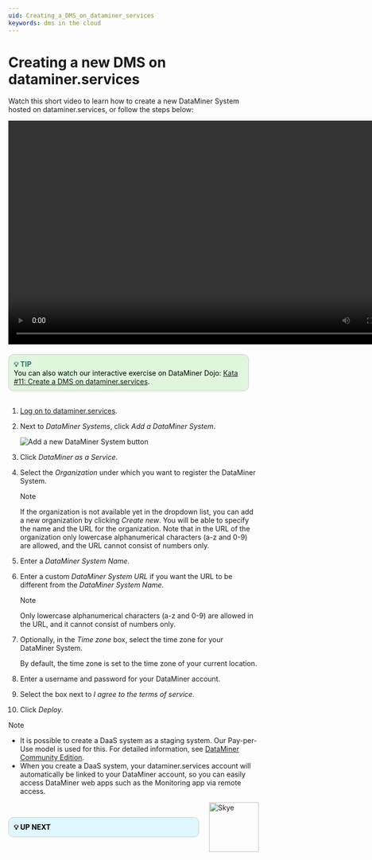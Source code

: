 ```yaml
---
uid: Creating_a_DMS_on_dataminer_services
keywords: dms in the cloud
---
```


# Creating a new DMS on dataminer.services

Watch this short video to learn how to create a new DataMiner System hosted on dataminer.services, or follow the steps below:

<video width="800" height="450" controls>
  <source src="~/user-guide/images/DaaS.mp4" type="video/mp4">
</video>

<br />

<div style="display: flex; align-items: center; justify-content: space-between; margin: 0 auto; max-width: 100%; margin-top: 20px;">
  <div style="border: 1px solid #ccc; border-radius: 10px; padding: 10px; flex-grow: 1; background-color: #DFF6DD; margin-right: 20px; color: black;">
    <b><span style="color: #2A7661;">💡 TIP</span></b><br>
    You can also watch our interactive exercise on DataMiner Dojo: 
    <a href="https://community.dataminer.services/courses/kata-11/">Kata #11: Create a DMS on dataminer.services</a>.
  </div>
</div>

<br />

1. [Log on to dataminer.services](xref:Logging_on_to_dataminer_services).

1. Next to *DataMiner Systems*, click *Add a DataMiner System*.

   ![Add a new DataMiner System button](~/user-guide/images/daas_create_001.png)

1. Click *DataMiner as a Service*.

1. Select the *Organization* under which you want to register the DataMiner System.

   > [!NOTE]
   > If the organization is not available yet in the dropdown list, you can add a new organization by clicking *Create new*. You will be able to specify the name and the URL for the organization. Note that in the URL of the organization only lowercase alphanumerical characters (a-z and 0-9) are allowed, and the URL cannot consist of numbers only.

1. Enter a *DataMiner System Name*.

1. Enter a custom *DataMiner System URL* if you want the URL to be different from the *DataMiner System Name*.

   > [!NOTE]
   > Only lowercase alphanumerical characters (a-z and 0-9) are allowed in the URL, and it cannot consist of numbers only.

1. Optionally, in the *Time zone* box, select the time zone for your DataMiner System.

   By default, the time zone is set to the time zone of your current location.

1. Enter a username and password for your DataMiner account.

1. Select the box next to *I agree to the terms of service*.

1. Click *Deploy*.

> [!NOTE]
>
> - It is possible to create a DaaS system as a staging system. Our Pay-per-Use model is used for this. For detailed information, see [DataMiner Community Edition](xref:Pricing_Commercial_Models#dataminer-community-edition).
> - When you create a DaaS system, your dataminer.services account will automatically be linked to your DataMiner account, so you can easily access DataMiner web apps such as the Monitoring app via remote access.

<div style="display: flex; align-items: center; justify-content: space-between; margin: 0 auto; max-width: 100%;">
  <div style="border: 1px solid #ccc; border-radius: 10px; padding: 10px; flex-grow: 1; background-color: #DEF7FF; margin-right: 20px; color: #000000;">
    <b>💡 UP NEXT</b><br><a href="xref:Accessing_a_new_DMS"></a>
  </div>
  <img src="~/images/Skye.svg" alt="Skye" style="width: 100px; flex-shrink: 0;">
</div>
